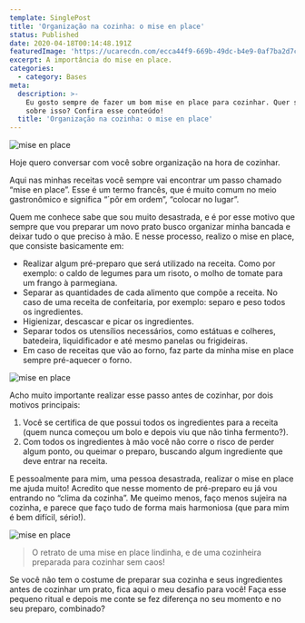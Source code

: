 ```yaml
---
template: SinglePost
title: 'Organização na cozinha: o mise en place'
status: Published
date: 2020-04-18T00:14:48.191Z
featuredImage: 'https://ucarecdn.com/ecca44f9-669b-49dc-b4e9-0af7ba2d7c88/'
excerpt: A importância do mise en place.
categories:
  - category: Bases
meta:
  description: >-
    Eu gosto sempre de fazer um bom mise en place para cozinhar. Quer saber mais
    sobre isso? Confira esse conteúdo!
  title: 'Organização na cozinha: o mise en place'
---
```

![mise en place](https://ucarecdn.com/6f64f28b-a3f4-4d9f-ab7e-2005ae4fc689/)

Hoje quero conversar com você sobre organização na hora de cozinhar. 

Aqui nas minhas receitas você sempre vai encontrar um passo chamado “mise en place”. Esse é um termo francês, que é muito comum no meio gastronômico e significa “´pôr em ordem”, “colocar no lugar”.  

Quem me conhece sabe que sou muito desastrada, e é por esse motivo que sempre que vou preparar um novo prato busco organizar minha bancada e deixar tudo o que preciso à mão. E nesse processo, realizo o mise en place, que consiste basicamente em: 

* Realizar algum pré-preparo que será utilizado na receita. Como por exemplo: o caldo de legumes para um risoto, o molho de tomate para um frango à parmegiana. 
* Separar as quantidades de cada alimento que compõe a receita. No caso de uma receita de confeitaria, por exemplo: separo e peso todos os ingredientes. 
* Higienizar, descascar e picar os ingredientes. 
* Separar todos os utensílios necessários, como estátuas e colheres, batedeira, liquidificador e até mesmo panelas ou frigideiras. 
* Em caso de receitas que vão ao forno, faz parte da minha mise en place sempre pré-aquecer o forno. 

![mise en place](https://ucarecdn.com/f810925a-eb11-4d6c-9c04-594878301147/-/crop/1977x1840/0,52/-/preview/)

Acho muito importante realizar esse passo antes de cozinhar, por dois motivos principais: 

1. Você se certifica de que possui todos os ingredientes para a receita (quem nunca começou um bolo e depois viu que não tinha fermento?). 
2. Com todos os ingredientes à mão você não corre o risco de perder algum ponto, ou queimar o preparo, buscando algum ingrediente que deve entrar na receita. 

E pessoalmente para mim, uma pessoa desastrada, realizar o mise en place me ajuda muito! Acredito que nesse momento de pré-preparo eu já vou entrando no “clima da cozinha”. Me queimo menos, faço menos sujeira na cozinha, e parece que faço tudo de forma mais harmoniosa (que para mim é bem difícil, sério!). 

![mise en place](https://ucarecdn.com/b44d900d-794c-4298-87f6-3a464cdb9b1a/ "O retrato de uma mise en place lindinha, e de uma cozinheira preparada para cozinhar sem caos!")

> O retrato de uma mise en place lindinha, e de uma cozinheira preparada para cozinhar sem caos!

Se você não tem o costume de preparar sua cozinha e seus ingredientes antes de cozinhar um prato, fica aqui o meu desafio para você! Faça esse pequeno ritual e depois me conte se fez diferença no seu momento e no seu preparo, combinado?

